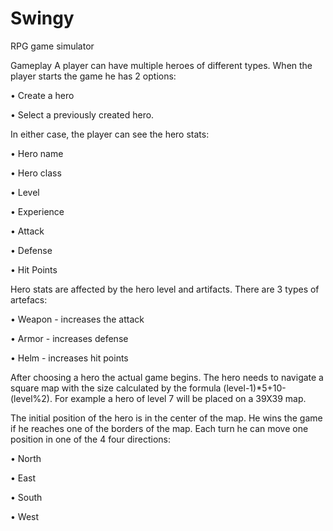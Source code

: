 # Swingy
RPG game simulator

Gameplay A player can have multiple heroes of different types. When the player starts the game he has 2 options:

• Create a hero

• Select a previously created hero.

In either case, the player can see the hero stats:

• Hero name

• Hero class

• Level

• Experience

• Attack

• Defense

• Hit Points

Hero stats are affected by the hero level and artifacts. There are 3 types of artefacs:

• Weapon - increases the attack

• Armor - increases defense

• Helm - increases hit points

After choosing a hero the actual game begins. The hero needs to navigate a square map with the size calculated by the formula (level-1)*5+10-(level%2). For example a hero of level 7 will be placed on a 39X39 map.

The initial position of the hero is in the center of the map. He wins the game if he reaches one of the borders of the map. Each turn he can move one position in one of the 4 four directions:

• North

• East

• South

• West